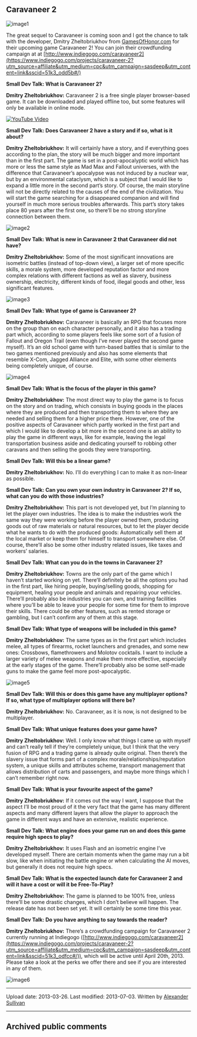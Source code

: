 ## Caravaneer 2

![image1](src\articleArchive\authorAlexanderSullivan\2013-03-26_Caravaneer2\image1.jpg)

The great sequel to Caravaneer is coming soon and I got the chance to talk with the developer, Dmitry Zheltobriukhov from [GamesOfHonor.com](http://gamesofhonor.com/) for their upcoming game Caravaneer 2! You can join their crowdfunding campaign at at [http://www.indiegogo.com/caravaneer2](https://www.indiegogo.com/projects/caravaneer-2?utm_source=affiliate&utm_medium=cpc&utm_campaign=sasdeep&utm_content=link&sscid=51k3_odd5b#/)

**Small Dev Talk: What is Caravaneer 2?**

**Dmitry Zheltobriukhov:** Caravaneer 2 is a free single player browser-based game. It can be downloaded and played offline too, but some features will only be available in online mode.

[![YouTube Video](https://img.youtube.com/vi/5MSFJ30FFZ0/0.jpg)](https://www.youtube.com/watch?v=5MSFJ30FFZ0)

**Small Dev Talk: Does Caravaneer 2 have a story and if so, what is it about?**

**Dmitry Zheltobriukhov:** It will certainly have a story, and if everything goes according to the plan, the story will be much bigger and more important than in the first part. The game is set in a post-apocalyptic world which has more or less the same style as Mad Max and Fallout universes, with the difference that Caravaneer’s apocalypse was not induced by a nuclear war, but by an environmental cataclysm, which is a subject that I would like to expand a little more in the second part’s story. Of course, the main storyline will not be directly related to the causes of the end of the civilization. You will start the game searching for a disappeared companion and will find yourself in much more serious troubles afterwards. This part’s story takes place 80 years after the first one, so there’ll be no strong storyline connection between them.

![image2](src\articleArchive\authorAlexanderSullivan\2013-03-26_Caravaneer2\image2.jpg)

**Small Dev Talk: What is new in Caravaneer 2 that Caravaneer did not have?**

**Dmitry Zheltobriukhov:** Some of the most significant innovations are isometric battles (instead of top-down view), a larger set of more specific skills, a morale system, more developed reputation factor and more complex relations with different factions as well as slavery, business ownership, electricity, different kinds of food, illegal goods and other, less significant features.

![image3](src\articleArchive\authorAlexanderSullivan\2013-03-26_Caravaneer2\image3.jpg)

**Small Dev Talk: What type of game is Caravaneer 2?**

**Dmitry Zheltobriukhov:** Caravaneer is basically an RPG that focuses more on the group than on each character personally, and it also has a trading part which, according to some players feels like some sort of a fusion of Fallout and Oregon Trail (even though I’ve never played the second game myself). It’s an old school game with turn-based battles that is similar to the two games mentioned previously and also has some elements that resemble X-Com, Jagged Alliance and Elite, with some other elements being completely unique, of course.

![image4](src\articleArchive\authorAlexanderSullivan\2013-03-26_Caravaneer2\image4.jpg)

**Small Dev Talk: What is the focus of the player in this game?**

**Dmitry Zheltobriukhov:** The most direct way to play the game is to focus on the story and on trading, which consists in buying goods in the places where they are produced and then transporting them to where they are needed and selling them for a higher price there. However, one of the positive aspects of Caravaneer which partly worked in the first part and which I would like to develop a bit more in the second one is an ability to play the game in different ways, like for example, leaving the legal transportation business aside and dedicating yourself to robbing other caravans and then selling the goods they were transporting.

**Small Dev Talk: Will this be a linear game?**

**Dmitry Zheltobriukhov:** No. I’ll do everything I can to make it as non-linear as possible.

**Small Dev Talk: Can you own your own industry in Caravaneer 2? If so, what can you do with those industries?**

**Dmitry Zheltobriukhov:** This part is not developed yet, but I’m planning to let the player own industries. The idea is to make the industries work the same way they were working before the player owned them, producing goods out of raw materials or natural resources, but to let the player decide what he wants to do with the produced goods: Automatically sell them at the local market or keep them for himself to transport somewhere else. Of course, there’ll also be some other industry related issues, like taxes and workers’ salaries.

**Small Dev Talk: What can you do in the towns in Caravaneer 2?**

**Dmitry Zheltobriukhov:** Towns are the only part of the game which I haven’t started working on yet. There’ll definitely be all the options you had in the first part, like hiring people, buying/selling goods, shopping for equipment, healing your people and animals and repairing your vehicles. There’ll probably also be industries you can own, and training facilities where you’ll be able to leave your people for some time for them to improve their skills. There could be other features, such as rented storage or gambling, but I can’t confirm any of them at this stage.

**Small Dev Talk: What type of weapons will be included in this game?**

**Dmitry Zheltobriukhov:** The same types as in the first part which includes melee, all types of firearms, rocket launchers and grenades, and some new ones: Crossbows, flamethrowers and Molotov cocktails. I want to include a larger variety of melee weapons and make them more effective, especially at the early stages of the game. There’ll probably also be some self-made guns to make the game feel more post-apocalyptic.

![image5](src\articleArchive\authorAlexanderSullivan\2013-03-26_Caravaneer2\image5.jpg)

**Small Dev Talk: Will this or does this game have any multiplayer options? If so, what type of multiplayer options will there be?**

**Dmitry Zheltobriukhov:** No. Caravaneer, as it is now, is not designed to be multiplayer.

**Small Dev Talk: What unique features does your game have?**

**Dmitry Zheltobriukhov:** Well. I only know what things I came up with myself and can’t really tell if they’re completely unique, but I think that the very fusion of RPG and a trading game is already quite original. Then there’s the slavery issue that forms part of a complex morale/relationships/reputation system, a unique skills and attributes scheme, transport management that allows distribution of carts and passengers, and maybe more things which I can’t remember right now.

**Small Dev Talk: What is your favourite aspect of the game?**

**Dmitry Zheltobriukhov:** If it comes out the way I want, I suppose that the aspect I’ll be most proud of it the very fact that the game has many different aspects and many different layers that allow the player to approach the game in different ways and have an extensive, realistic experience.

**Small Dev Talk: What engine does your game run on and does this game require high specs to play?**

**Dmitry Zheltobriukhov:** It uses Flash and an isometric engine I’ve developed myself. There are certain moments when the game may run a bit slow, like when initiating the battle engine or when calculating the AI moves, but generally it does not require high specs.

**Small Dev Talk: What is the expected launch date for Caravaneer 2 and will it have a cost or will it be Free-To-Play?**

**Dmitry Zheltobriukhov:** The game is planned to be 100% free, unless there’ll be some drastic changes, which I don’t believe will happen. The release date has not been set yet. It will certainly be some time this year.

**Small Dev Talk: Do you have anything to say towards the reader?**

**Dmitry Zheltobriukhov:** There’s a crowdfunding campaign for Caravaneer 2 currently running at Indiegogo ([http://www.indiegogo.com/caravaneer2](https://www.indiegogo.com/projects/caravaneer-2?utm_source=affiliate&utm_medium=cpc&utm_campaign=sasdeep&utm_content=link&sscid=51k3_odfcc#/)), which will be active until April 20th, 2013. Please take a look at the perks we offer there and see if you are interested in any of them.

![image6](src\articleArchive\authorAlexanderSullivan\2013-03-26_Caravaneer2\image6.jpg)

---

Upload date: 2013-03-26. Last modified: 2013-07-03. Written by [Alexander Sullivan](https://twitter.com/AlexJSully)

---

## Archived public comments
